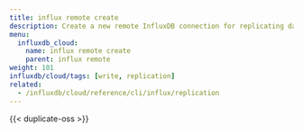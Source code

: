 ```yaml
---
title: influx remote create
description: Create a new remote InfluxDB connection for replicating data.
menu:
  influxdb_cloud:
    name: influx remote create
    parent: influx remote
weight: 101
influxdb/cloud/tags: [write, replication]
related:
  - /influxdb/cloud/reference/cli/influx/replication
---
```


{{< duplicate-oss >}}
